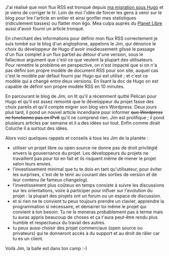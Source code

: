 <!-- title: Flux RSS et esprit libre -->
<!-- category: Blog Humeur -->

J'ai réalisé que mon flux RSS est tronqué depuis [ma migration sous
Hugo](/2017/migration-du-blog-sous-hugo) et je viens de corriger le tir.<!-- more --> Loin de moi
l'idée de forcer les gens à venir sur le blog pour lire l'article en entier et
ainsi gonfler mes statistiques (ridiculement basses) ou flatter mon égo. Mea
culpa auprès du [Planet Libre](http://www.planet-libre.org) aussi d'avoir fourni
un article tronqué.

En cherchant des informations pour définir mon flux RSS correctement je suis
tombé sur le blog d'un anglophone, appelons le Jim, qui dénonce le choix du
développeur de Hugo d'avoir insidieusement glissé le passage d'un flux complet à
un flux partiel au détour d'une version, sous le fallacieux argument que c'est
ce que veulent la plupart des utilisateurs. Pour remettre le problème en
perspective,  on n'est impacté que si on n'a pas défini son propre modèle de
document RSS pour son site, auquel cas c'est le modèle par défaut fourni par
Hugo qui est utilisé ; et c'est ce modèle qui a changé entre deux versions. En
lisant la doc de Hugo on est capable de définir son propre modèle RSS en 10
minutes.

En parcourant le blog de Jim, on lit qu'il a récemment quitté Pélican pour Hugo
et qu'il est assez remonté que le développeur du projet fasse des choix pareils
et qu'il compte migrer son blog vers Wordpress. Deux jours plus tard, il pond un
nouvel article incendiaire pour informer ~~que Wordpress ne fonctionne pas en
IPv6~~ qu'il ne comprend rien. Jim est prolifique ; il pond plusieurs articles
par semaine et il a des idées sur tout. Enfin comme dirait Coluche il a surtout
des idées.  

Alors voici quelques rappels et conseils à tous les Jim de la planète :

- utiliser un projet libre ou open source ne donne pas de droit privilégié envers la gouvernance du projet. Les développeurs du projets ne travaillent pas pour toi en fait et ils risquent même de mener le projet selon leurs envies.
- l'investissement minimal que tu te dois en tant qu'utilisateur, pour éviter les surprises, c'est de te tenir au courant des sorties de version et de leur contenu (le fameux *changelog*).
- l'investissement plus coûteux en temps consiste à suivre les discussions sur les orientations, voire à participer pour influer sur l'evolution du projet : la plupart des projets ont un forum ou un espace de discussion.
- et si rien ne te convient tu peux toujours prendre un clavier, apprendre la programmation si nécessaire, et démarrer toi même le projet qui convient à ton besoin. Tu ne le meneras probablement pas à terme mais tu auras appris beaucoup de choses et ça t'aura peut-être rendu plus humble et respectueux du travail des autres.
- tu peux aussi choisir des projet commerciaux (open source ou privateurs) qui te donneront accès à du support et au droit de râler car tu es un client.

Voilà Jim, la balle est dans ton camp :-)
